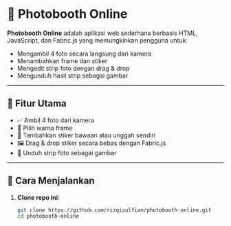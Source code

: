 # 📸 Photobooth Online

**Photobooth Online** adalah aplikasi web sederhana berbasis HTML, JavaScript, dan Fabric.js yang memungkinkan pengguna untuk:
- Mengambil 4 foto secara langsung dari kamera
- Menambahkan frame dan stiker
- Mengedit strip foto dengan drag & drop
- Mengunduh hasil strip sebagai gambar

---

## 🚀 Fitur Utama

- ✅ Ambil 4 foto dari kamera
- 🎨 Pilih warna frame
- 🌟 Tambahkan stiker bawaan atau unggah sendiri
- 🖼️ Drag & drop stiker secara bebas dengan Fabric.js
- 💾 Unduh strip foto sebagai gambar

---

## 🧪 Cara Menjalankan

1. **Clone repo ini**:
   ```bash
   git clone https://github.com/rizqizulfian/photobooth-online.git
   cd photobooth-online
